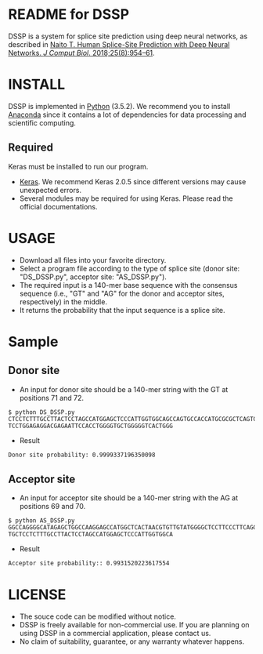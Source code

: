 README for DSSP
===
DSSP is a system for splice site prediction using deep neural networks, as described in [Naito T. Human Splice-Site Prediction with Deep Neural Networks. *J Comput Biol*. 2018;25(8):954–61](https://www.liebertpub.com/doi/pdfplus/10.1089/cmb.2018.0041).  
  
INSTALL
===
DSSP is implemented in [Python](https://www.python.org) (3.5.2). We recommend you to install [Anaconda](https://www.continuum.io) since it contains a lot of dependencies for data processing and scientific computing.

Required
---
Keras must be installed to run our program. 
* [Keras](https://keras.io/). We recommend Keras 2.0.5 since different versions may cause unexpected errors.
* Several modules may be required for using Keras. Please read the official documentations.
  
USAGE
===
* Download all files into your favorite directory. 
* Select a program file according to the type of splice site (donor site: "DS_DSSP.py", acceptor site: "AS_DSSP.py").  
* The required input is a 140-mer base sequence with the consensus sequence (i.e., "GT" and "AG" for the donor and acceptor sites, respectively) in the middle. 
* It returns the probability that the input sequence is a splice site.
  
Sample
===
Donor site
---
* An input for donor site should be a 140-mer string with the GT at positions 71 and 72.  
```
$ python DS_DSSP.py 
CTCCTCTTTGCCTTACTCCTAGCCATGGAGCTCCCATTGGTGGCAGCCAGTGCCACCATGCGCGCTCAGTGTAAGTATCATTCCCTCTCACTG
TCCTGGAGAGGACGAGAATTCCACCTGGGGTGCTGGGGGTCACTGGG
```
* Result
```bash
Donor site probability: 0.9999337196350098
```

Acceptor site
---
* An input for acceptor site should be a 140-mer string with the AG at positions 69 and 70.  
```
$ python AS_DSSP.py 
GGCCAGGGGCATAGAGCTGGCCAAGGAGCCATGGCTCACTAACGTGTTGTATGGGGCTCCTTCCCTTCAGGTCCAGGCTCCTGCGTGAAGTGA
TGCTCCTCTTTGCCTTACTCCTAGCCATGGAGCTCCCATTGGTGGCA
```
* Result
```bash
Acceptor site probability:: 0.9931520223617554
```
  
LICENSE
===
* The souce code can be modified without notice.
* DSSP is freely available for non-commercial use. If you are planning on using DSSP in a commercial application, please contact us.  
* No claim of suitability, guarantee, or any warranty whatever happens.
